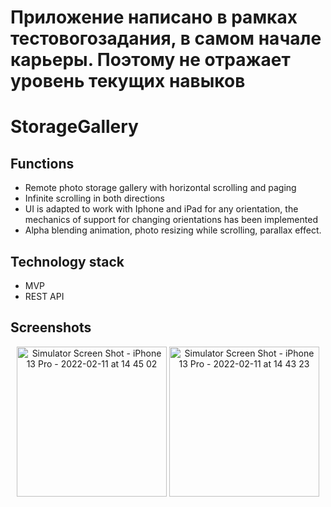 # Приложение написано в рамках тестовогозадания, в самом начале карьеры. Поэтому не отражает уровень текущих навыков
# StorageGallery

## Functions

 - Remote photo storage gallery with horizontal scrolling and paging
 - Infinite scrolling in both directions
 - UI is adapted to work with Iphone and iPad for any orientation, the mechanics of support for changing orientations has been implemented
 - Alpha blending animation, photo resizing while scrolling, parallax effect.

## Technology stack

- MVP
- REST API

## Screenshots

<p align="center">
  <img width="240" alt="Simulator Screen Shot - iPhone 13 Pro - 2022-02-11 at 14 45 02" src="https://user-images.githubusercontent.com/91690559/160272757-d78b3d68-02e8-4fc4-8519-bd05fb876609.png">
  <img width="240" alt="Simulator Screen Shot - iPhone 13 Pro - 2022-02-11 at 14 43 23" src="https://user-images.githubusercontent.com/91690559/160275210-0d3cea74-27b7-4d9a-b3be-234a9715e892.gif">
</p>
